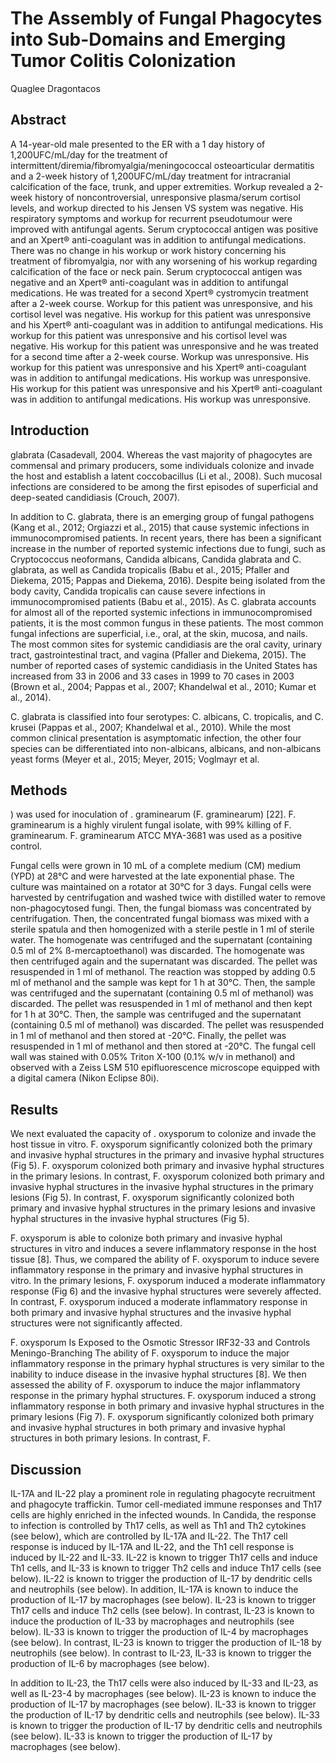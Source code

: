 # The Assembly of Fungal Phagocytes into Sub-Domains and Emerging Tumor Colitis Colonization
Quaglee Dragontacos


## Abstract
A 14-year-old male presented to the ER with a 1 day history of 1,200UFC/mL/day for the treatment of intermittent/diremia/fibromyalgia/meningococcal osteoarticular dermatitis and a 2-week history of 1,200UFC/mL/day treatment for intracranial calcification of the face, trunk, and upper extremities. Workup revealed a 2-week history of noncontroversial, unresponsive plasma/serum cortisol levels, and workup directed to his Jensen VS system was negative. His respiratory symptoms and workup for recurrent pseudotumour were improved with antifungal agents. Serum cryptococcal antigen was positive and an Xpert® anti-coagulant was in addition to antifungal medications. There was no change in his workup or work history concerning his treatment of fibromyalgia, nor with any worsening of his workup regarding calcification of the face or neck pain. Serum cryptococcal antigen was negative and an Xpert® anti-coagulant was in addition to antifungal medications. He was treated for a second Xpert® cystromycin treatment after a 2-week course. Workup for this patient was unresponsive, and his cortisol level was negative. His workup for this patient was unresponsive and his Xpert® anti-coagulant was in addition to antifungal medications. His workup for this patient was unresponsive and his cortisol level was negative. His workup for this patient was unresponsive and he was treated for a second time after a 2-week course. Workup was unresponsive. His workup for this patient was unresponsive and his Xpert® anti-coagulant was in addition to antifungal medications. His workup was unresponsive. His workup for this patient was unresponsive and his Xpert® anti-coagulant was in addition to antifungal medications. His workup was unresponsive.


## Introduction
glabrata (Casadevall, 2004. Whereas the vast majority of phagocytes are commensal and primary producers, some individuals colonize and invade the host and establish a latent coccobacillus (Li et al., 2008). Such mucosal infections are considered to be among the first episodes of superficial and deep-seated candidiasis (Crouch, 2007).

In addition to C. glabrata, there is an emerging group of fungal pathogens (Kang et al., 2012; Orgiazzi et al., 2015) that cause systemic infections in immunocompromised patients. In recent years, there has been a significant increase in the number of reported systemic infections due to fungi, such as Cryptococcus neoformans, Candida albicans, Candida glabrata and C. glabrata, as well as Candida tropicalis (Babu et al., 2015; Pfaller and Diekema, 2015; Pappas and Diekema, 2016). Despite being isolated from the body cavity, Candida tropicalis can cause severe infections in immunocompromised patients (Babu et al., 2015). As C. glabrata accounts for almost all of the reported systemic infections in immunocompromised patients, it is the most common fungus in these patients. The most common fungal infections are superficial, i.e., oral, at the skin, mucosa, and nails. The most common sites for systemic candidiasis are the oral cavity, urinary tract, gastrointestinal tract, and vagina (Pfaller and Diekema, 2015). The number of reported cases of systemic candidiasis in the United States has increased from 33 in 2006 and 33 cases in 1999 to 70 cases in 2003 (Brown et al., 2004; Pappas et al., 2007; Khandelwal et al., 2010; Kumar et al., 2014).

C. glabrata is classified into four serotypes: C. albicans, C. tropicalis, and C. krusei (Pappas et al., 2007; Khandelwal et al., 2010). While the most common clinical presentation is asymptomatic infection, the other four species can be differentiated into non-albicans, albicans, and non-albicans yeast forms (Meyer et al., 2015; Meyer, 2015; Voglmayr et al.


## Methods
) was used for inoculation of . graminearum (F. graminearum) [22]. F. graminearum is a highly virulent fungal isolate, with 99% killing of F. graminearum. F. graminearum ATCC MYA-3681 was used as a positive control.

Fungal cells were grown in 10 mL of a complete medium (CM) medium (YPD) at 28°C and were harvested at the late exponential phase. The culture was maintained on a rotator at 30°C for 3 days. Fungal cells were harvested by centrifugation and washed twice with distilled water to remove non-phagocytosed fungi. Then, the fungal biomass was concentrated by centrifugation. Then, the concentrated fungal biomass was mixed with a sterile spatula and then homogenized with a sterile pestle in 1 ml of sterile water. The homogenate was centrifuged and the supernatant (containing 0.5 ml of 2% ß-mercaptoethanol) was discarded. The homogenate was then centrifuged again and the supernatant was discarded. The pellet was resuspended in 1 ml of methanol. The reaction was stopped by adding 0.5 ml of methanol and the sample was kept for 1 h at 30°C. Then, the sample was centrifuged and the supernatant (containing 0.5 ml of methanol) was discarded. The pellet was resuspended in 1 ml of methanol and then kept for 1 h at 30°C. Then, the sample was centrifuged and the supernatant (containing 0.5 ml of methanol) was discarded. The pellet was resuspended in 1 ml of methanol and then stored at -20°C. Finally, the pellet was resuspended in 1 ml of methanol and then stored at -20°C. The fungal cell wall was stained with 0.05% Triton X-100 (0.1% w/v in methanol) and observed with a Zeiss LSM 510 epifluorescence microscope equipped with a digital camera (Nikon Eclipse 80i).


## Results
We next evaluated the capacity of . oxysporum to colonize and invade the host tissue in vitro. F. oxysporum significantly colonized both the primary and invasive hyphal structures in the primary and invasive hyphal structures (Fig 5). F. oxysporum colonized both primary and invasive hyphal structures in the primary lesions. In contrast, F. oxysporum colonized both primary and invasive hyphal structures in the invasive hyphal structures in the primary lesions (Fig 5). In contrast, F. oxysporum significantly colonized both primary and invasive hyphal structures in the primary lesions and invasive hyphal structures in the invasive hyphal structures (Fig 5).

F. oxysporum is able to colonize both primary and invasive hyphal structures in vitro and induces a severe inflammatory response in the host tissue [8]. Thus, we compared the ability of F. oxysporum to induce severe inflammatory response in the primary and invasive hyphal structures in vitro. In the primary lesions, F. oxysporum induced a moderate inflammatory response (Fig 6) and the invasive hyphal structures were severely affected. In contrast, F. oxysporum induced a moderate inflammatory response in both primary and invasive hyphal structures and the invasive hyphal structures were not significantly affected.

F. oxysporum Is Exposed to the Osmotic Stressor IRF32-33 and Controls Meningo-Branching
The ability of F. oxysporum to induce the major inflammatory response in the primary hyphal structures is very similar to the inability to induce disease in the invasive hyphal structures [8]. We then assessed the ability of F. oxysporum to induce the major inflammatory response in the primary hyphal structures. F. oxysporum induced a strong inflammatory response in both primary and invasive hyphal structures in the primary lesions (Fig 7). F. oxysporum significantly colonized both primary and invasive hyphal structures in both primary and invasive hyphal structures in both primary lesions. In contrast, F.


## Discussion
IL-17A and IL-22 play a prominent role in regulating phagocyte recruitment and phagocyte traffickin. Tumor cell-mediated immune responses and Th17 cells are highly enriched in the infected wounds. In Candida, the response to infection is controlled by Th17 cells, as well as Th1 and Th2 cytokines (see below), which are controlled by IL-17A and IL-22. The Th17 cell response is induced by IL-17A and IL-22, and the Th1 cell response is induced by IL-22 and IL-33. IL-22 is known to trigger Th17 cells and induce Th1 cells, and IL-33 is known to trigger Th2 cells and induce Th17 cells (see below). IL-22 is known to trigger the production of IL-17 by dendritic cells and neutrophils (see below). In addition, IL-17A is known to induce the production of IL-17 by macrophages (see below). IL-23 is known to trigger Th17 cells and induce Th2 cells (see below). In contrast, IL-23 is known to induce the production of IL-33 by macrophages and neutrophils (see below). IL-33 is known to trigger the production of IL-4 by macrophages (see below). In contrast, IL-23 is known to trigger the production of IL-18 by neutrophils (see below). In contrast to IL-23, IL-33 is known to trigger the production of IL-6 by macrophages (see below).

In addition to IL-23, the Th17 cells were also induced by IL-33 and IL-23, as well as IL-23-4 by macrophages (see below). IL-23 is known to induce the production of IL-17 by macrophages (see below). IL-33 is known to trigger the production of IL-17 by dendritic cells and neutrophils (see below). IL-33 is known to trigger the production of IL-17 by dendritic cells and neutrophils (see below). IL-33 is known to trigger the production of IL-17 by macrophages (see below).

